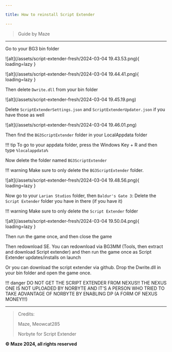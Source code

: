 ```yaml
---

title: How to reinstall Script Extender

---
```


> Guide by Maze

---

Go to your BG3 bin folder

![alt](/assets/script-extender-fresh/2024-03-04 19.43.53.png){ loading=lazy }

![alt](/assets/script-extender-fresh/2024-03-04 19.44.41.png){ loading=lazy }

Then delete `Dwrite.dll` from your bin folder

![alt](/assets/script-extender-fresh/2024-03-04 19.45.19.png)

Delete `ScriptExtenderSettings.json` and `ScriptExtenderUpdater.json` if you have those as well

![alt](/assets/script-extender-fresh/2024-03-04 19.46.01.png)

Then find the `BG3ScriptExtender` folder in your LocalAppdata folder

!!! tip
    To go to your appdata folder, press the Windows Key + R and then type `%localappdata%`

Now delete the folder named `BG3ScriptExtender`

!!! warning
    Make sure to only delete the `BG3ScriptExtender` folder.

![alt](/assets/script-extender-fresh/2024-03-04 19.48.56.png){ loading=lazy }

Now go to your `Larian Studios` folder, then `Baldur's Gate 3`: Delete the `Script Extender` folder you have in there (if you have it)

!!! warning
    Make sure to only delete the `Script Extender` folder

![alt](/assets/script-extender-fresh/2024-03-04 19.50.04.png){ loading=lazy }

Then run the game once, and then close the game

Then redownload SE. 
You can redownload via BG3MM (Tools, then extract and download Script extender) and then run the game once as Script Extender updates/installs on launch

Or you can download the script extender via github. Drop the Dwrite.dll in your bin folder and open the game once. 

!!! danger
    DO NOT GET THE SCRIPT EXTENDER FROM NEXUS!! THE NEXUS ONE IS NOT UPLOADED BY NORBYTE AND IT'S A PERSON WHO TRIED TO TAKE ADVANTAGE OF NORBYTE BY ENABLING DP (A FORM OF NEXUS MONEY!!!)

---

> Credits: 
>
> Maze, Meowcat285
>
> Norbyte for Script Extender

**© Maze 2024, all rights reserved**